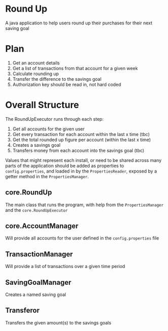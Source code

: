 # Round Up

A java application to help users round up their purchases for their next saving goal

# Plan

1. Get an account details
1. Get a list of transactions from that account for a given week
1. Calculate rounding up
1. Transfer the difference to the savings goal
1. Authorization key should be read in, not hard coded

# Overall Structure

The RoundUpExecutor runs through each step: 
1. Get all accounts for the given user
1. Get every transaction for each account within the last x time (tbc)
1. Get the total rounded up figure per account (within the last x time)
1. Creates a savings goal
1. Transfers money from each account into the savings goal (tbc)

Values that might represent each install, or need to be shared across many parts of the application should be added as 
properties to `config.properties`, and loaded in by the `PropertiesReader`, exposed by a getter method in the 
`PropertiesManager`.

## core.RoundUp
The main class that runs the program, with help from the `PropertiesManager` and the `core.RoundUpExecutor`

## core.AccountManager
Will provide all accounts for the user defined in the `config.properties` file

## TransactionManager
Will provide a list of transactions over a given time period

## SavingGoalManager
Creates a named saving goal

## Transferor
Transfers the given amount(s) to the savings goals


